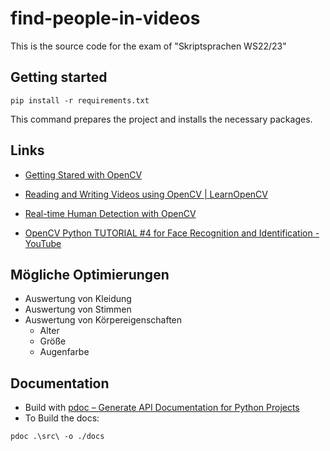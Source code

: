 # find-people-in-videos

This is the source code for the exam of "Skriptsprachen WS22/23"

## Getting started

```shell
pip install -r requirements.txt
```

This command prepares the project and installs the necessary packages.

## Links

- [Getting Stared with OpenCV](https://learnopencv.com/getting-started-with-opencv/)

- [Reading and Writing Videos using OpenCV | LearnOpenCV](https://learnopencv.com/reading-and-writing-videos-using-opencv/)

- [Real-time Human Detection with OpenCV](https://thedatafrog.com/en/articles/human-detection-video/)

- [OpenCV Python TUTORIAL #4 for Face Recognition and Identification - YouTube](https://www.youtube.com/watch?v=PmZ29Vta7Vc)

## Mögliche Optimierungen

- Auswertung von Kleidung
- Auswertung von Stimmen
- Auswertung von Körpereigenschaften
  - Alter
  - Größe
  - Augenfarbe

## Documentation

- Build with [pdoc – Generate API Documentation for Python Projects](https://pdoc.dev/)
- To Build the docs:
  
```shell
pdoc .\src\ -o ./docs
```